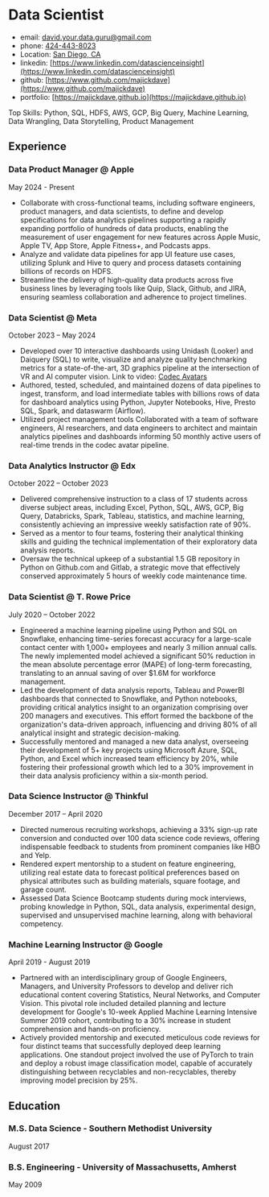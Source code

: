 # Data Scientist
- email: <david.your.data.guru@gmail.com>
- phone: [424-443-8023](tel:+1424-443-8023)
- Location: [San Diego, CA](https://maps.app.goo.gl/oYSYZxJgXjEZGYLn7)
- linkedin: [https://www.linkedin.com/datascienceinsight](https://www.linkedin.com/datascienceinsight)
- github: [https://www.github.com/majickdave](https://www.github.com/majickdave)
- portfolio: [https://majickdave.github.io](https://majickdave.github.io) 

Top Skills: Python, SQL, HDFS, AWS, GCP, Big Query, Machine Learning, Data Wrangling, Data Storytelling, Product Management

## Experience
### Data Product Manager @ Apple
May 2024 - Present
- Collaborate with cross-functional teams, including software engineers, product managers, and data scientists, to define and develop specifications for data analytics pipelines supporting a rapidly expanding portfolio of hundreds of data products, enabling the
measurement of user engagement for new features across Apple Music, Apple TV, App Store, Apple Fitness+, and Podcasts apps.
- Analyze and validate data pipelines for app UI feature use cases, utilizing Splunk and Hive to query and process datasets containing billions
of records on HDFS.
- Streamline the delivery of high-quality data products across five business lines by leveraging tools like Quip, Slack, Github, and JIRA,
ensuring seamless collaboration and adherence to project timelines.

### Data Scientist @ Meta
October 2023 – May 2024
- Developed over 10 interactive dashboards using Unidash (Looker) and Daiquery (SQL) to write, visualize and analyze quality benchmarking
metrics for a state-of-the-art, 3D graphics pipeline at the intersection of VR and AI computer vision. Link to video: [Codec Avatars](https://youtu.be/MVYrJJNdrEg?si=DcgHqJWJtHu9nyye)
- Authored, tested, scheduled, and maintained dozens of data pipelines to ingest, transform, and load intermediate tables with billions rows
of data for dashboard analytics using Python, Jupyter Notebooks, Hive, Presto SQL, Spark, and dataswarm (Airflow).
- Utilized project management tools Collaborated with a team of software engineers, AI researchers, and data engineers to architect and
maintain analytics pipelines and dashboards informing 50 monthly active users of real-time trends in the codec avatar pipeline.

### Data Analytics Instructor @ Edx
October 2022 – October 2023
- Delivered comprehensive instruction to a class of 17 students across diverse subject areas, including Excel, Python, SQL, AWS, GCP, Big
Query, Databricks, Spark, Tableau, statistics, and machine learning, consistently achieving an impressive weekly satisfaction rate of 90%.
- Served as a mentor to four teams, fostering their analytical thinking skills and guiding the technical implementation of their exploratory
data analysis reports.
- Oversaw the technical upkeep of a substantial 1.5 GB repository in Python on Github.com and Gitlab, a strategic move that effectively
conserved approximately 5 hours of weekly code maintenance time.

### Data Scientist @ T. Rowe Price
July 2020 – October 2022
- Engineered a machine learning pipeline using Python and SQL on Snowflake, enhancing time-series forecast accuracy for a large-scale contact center with 1,000+ employees and nearly 3 million annual calls. The newly implemented model achieved a significant 50% reduction in the mean absolute percentage error (MAPE) of long-term forecasting, translating to an annual saving of over $1.6M for
workforce management.
- Led the development of data analysis reports, Tableau and PowerBI dashboards that connected to Snowflake, and Python notebooks,
providing critical analytics insight to an organization comprising over 200 managers and executives. This effort formed the backbone of the
organization's data-driven approach, influencing and driving 80% of all analytical insight and strategic decision-making.
- Successfully mentored and managed a new data analyst, overseeing their development of 5+ key projects using Microsoft Azure, SQL, Python, and Excel which increased team efficiency by 20%, while fostering their professional growth which led to a 30% improvement in
their data analysis proficiency within a six-month period.

### Data Science Instructor @ Thinkful
December 2017 – April 2020
- Directed numerous recruiting workshops, achieving a 33% sign-up rate conversion and conducted over 100 data science code reviews,
offering indispensable feedback to students from prominent companies like HBO and Yelp.
- Rendered expert mentorship to a student on feature engineering, utilizing real estate data to forecast political preferences based on
physical attributes such as building materials, square footage, and garage count.
- Assessed Data Science Bootcamp students during mock interviews, probing knowledge in Python, SQL, data analysis, experimental design,
supervised and unsupervised machine learning, along with behavioral competency.

### Machine Learning Instructor @ Google
April 2019 - August 2019
- Partnered with an interdisciplinary group of Google Engineers, Managers, and University Professors to develop and deliver rich educational content covering Statistics, Neural Networks, and Computer Vision. This pivotal role included detailed planning and lecture development for Google's 10-week Applied Machine Learning Intensive Summer 2019 cohort, contributing to a 30% increase in student comprehension
and hands-on proficiency.
- Actively provided mentorship and executed meticulous code reviews for four distinct teams that successfully deployed deep learning
applications. One standout project involved the use of PyTorch to train and deploy a robust image classification model, capable of accurately distinguishing between recyclables and non-recyclables, thereby improving model precision by 25%.

## Education
### M.S. Data Science - Southern Methodist University
August 2017

### B.S. Engineering - University of Massachusetts, Amherst
May 2009
